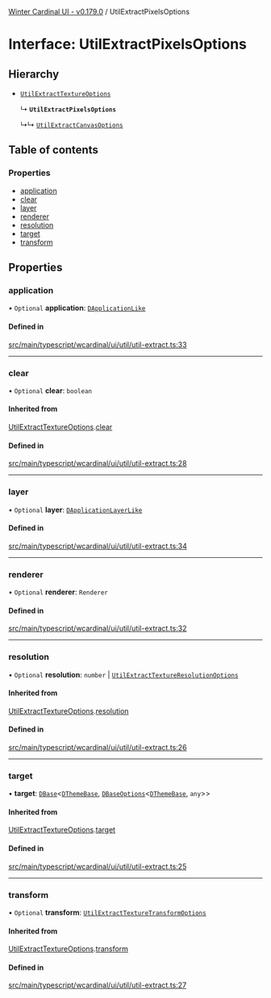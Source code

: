 [Winter Cardinal UI - v0.179.0](../index.md) / UtilExtractPixelsOptions

# Interface: UtilExtractPixelsOptions

## Hierarchy

- [`UtilExtractTextureOptions`](UtilExtractTextureOptions.md)

  ↳ **`UtilExtractPixelsOptions`**

  ↳↳ [`UtilExtractCanvasOptions`](UtilExtractCanvasOptions.md)

## Table of contents

### Properties

- [application](UtilExtractPixelsOptions.md#application)
- [clear](UtilExtractPixelsOptions.md#clear)
- [layer](UtilExtractPixelsOptions.md#layer)
- [renderer](UtilExtractPixelsOptions.md#renderer)
- [resolution](UtilExtractPixelsOptions.md#resolution)
- [target](UtilExtractPixelsOptions.md#target)
- [transform](UtilExtractPixelsOptions.md#transform)

## Properties

### application

• `Optional` **application**: [`DApplicationLike`](DApplicationLike.md)

#### Defined in

[src/main/typescript/wcardinal/ui/util/util-extract.ts:33](https://github.com/winter-cardinal/winter-cardinal-ui/blob/v0.179.0/src/main/typescript/wcardinal/ui/util/util-extract.ts#L33)

___

### clear

• `Optional` **clear**: `boolean`

#### Inherited from

[UtilExtractTextureOptions](UtilExtractTextureOptions.md).[clear](UtilExtractTextureOptions.md#clear)

#### Defined in

[src/main/typescript/wcardinal/ui/util/util-extract.ts:28](https://github.com/winter-cardinal/winter-cardinal-ui/blob/v0.179.0/src/main/typescript/wcardinal/ui/util/util-extract.ts#L28)

___

### layer

• `Optional` **layer**: [`DApplicationLayerLike`](DApplicationLayerLike.md)

#### Defined in

[src/main/typescript/wcardinal/ui/util/util-extract.ts:34](https://github.com/winter-cardinal/winter-cardinal-ui/blob/v0.179.0/src/main/typescript/wcardinal/ui/util/util-extract.ts#L34)

___

### renderer

• `Optional` **renderer**: `Renderer`

#### Defined in

[src/main/typescript/wcardinal/ui/util/util-extract.ts:32](https://github.com/winter-cardinal/winter-cardinal-ui/blob/v0.179.0/src/main/typescript/wcardinal/ui/util/util-extract.ts#L32)

___

### resolution

• `Optional` **resolution**: `number` \| [`UtilExtractTextureResolutionOptions`](UtilExtractTextureResolutionOptions.md)

#### Inherited from

[UtilExtractTextureOptions](UtilExtractTextureOptions.md).[resolution](UtilExtractTextureOptions.md#resolution)

#### Defined in

[src/main/typescript/wcardinal/ui/util/util-extract.ts:26](https://github.com/winter-cardinal/winter-cardinal-ui/blob/v0.179.0/src/main/typescript/wcardinal/ui/util/util-extract.ts#L26)

___

### target

• **target**: [`DBase`](../classes/DBase.md)<[`DThemeBase`](DThemeBase.md), [`DBaseOptions`](DBaseOptions.md)<[`DThemeBase`](DThemeBase.md), `any`\>\>

#### Inherited from

[UtilExtractTextureOptions](UtilExtractTextureOptions.md).[target](UtilExtractTextureOptions.md#target)

#### Defined in

[src/main/typescript/wcardinal/ui/util/util-extract.ts:25](https://github.com/winter-cardinal/winter-cardinal-ui/blob/v0.179.0/src/main/typescript/wcardinal/ui/util/util-extract.ts#L25)

___

### transform

• `Optional` **transform**: [`UtilExtractTextureTransformOptions`](UtilExtractTextureTransformOptions.md)

#### Inherited from

[UtilExtractTextureOptions](UtilExtractTextureOptions.md).[transform](UtilExtractTextureOptions.md#transform)

#### Defined in

[src/main/typescript/wcardinal/ui/util/util-extract.ts:27](https://github.com/winter-cardinal/winter-cardinal-ui/blob/v0.179.0/src/main/typescript/wcardinal/ui/util/util-extract.ts#L27)
